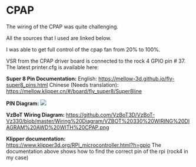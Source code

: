 # CPAP

The wiring of the CPAP was quite challenging.

All the sources that I used are linked below.

I was able to get full control of the cpap fan from 20% to 100%.

VSR from the CPAP driver board is connected to the rock 4 GPIO pin # 37. The latest printer.cfg is available here: [](../../Klipper/Al/Al%20Klipper%20config%20backup/klipper_config/printer.cfg)

**Super 8 Pin Documentation:** 
English: https://mellow-3d.github.io/fly-super8_pins.html
Chinese (Needs translation): https://mellow.klipper.cn/#/board/fly_super8/Super8line

**PIN Diagram:**
 ![](Super%208%20Pin%20Diagram.png)

**VzBoT Wiring Diagram:**
https://github.com/VzBoT3D/VzBoT-Vz330/blob/master/Wiring%20Diagram/VZBOT%20330%20WIRING%20DIAGRAM%20AWD%20WITH%20CPAP.png

**Klipper documentation:** https://www.klipper3d.org/RPi_microcontroller.html?h=gpio
The documentation above shows how to find the correct pin of the rpi (rock4 in my case)

